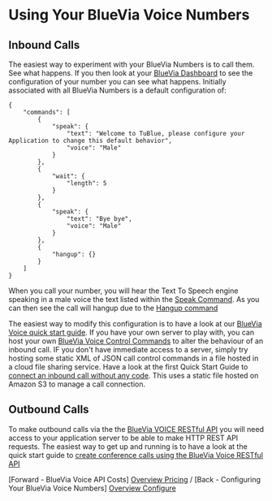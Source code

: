 # Using Your BlueVia Voice Numbers

## Inbound Calls

The easiest way to experiment with your BlueVia Numbers is to call them. See what happens. If you then look at your [BlueVia Dashboard][BlueVia Dashboard] to see the configuration of your number you can see what happens. Initially associated with all BlueVia Numbers is a default configuration of:


	{
	    "commands": [
	        {
	            "speak": {
	                "text": "Welcome to TuBlue, please configure your Application to change this default behavior",
	                "voice": "Male"
	            }
	        },
	        {
	            "wait": {
	                "length": 5
	            }
	        },
	        {
	            "speak": {
	                "text": "Bye bye",
	                "voice": "Male"
	            }
	        },
	        {
	            "hangup": {}
	        }
	    ]
	}


When you call your number, you will hear the Text To Speech engine speaking in a male voice the text listed within the [Speak Command][Command Reference Speak]. As you can then see the call will hangup due to the [Hangup command][Command Reference Hangup] 

The easiest way to modify this configuration is to have a look at our [BlueVia Voice quick start guide][Quick Start Guide]. If you have your own server to play with, you can host your own [BlueVia Voice Control Commands][Command Reference] to alter the behaviour of an inbound call. IF you don't have immediate access to a server, simply try hosting some static XML of JSON call control commands in a file hosted in a cloud file sharing service. Have a look at the first Quick Start Guide to [connect an inbound call without any code][Quick Start Guide Connect Call No Code]. This uses a static file hosted on Amazon S3 to manage a call connection.
  
## Outbound Calls

To make outbound calls via the the [BlueVia VOICE RESTful API][API Reference] you will need access to your application server to be able to make HTTP REST API requests. The easiest way to get up and running is to have a look at the quick start guide to [create conference calls using the BlueVia Voice RESTful API][Quick Start Guide REST API Create Call]  


[Forward - BlueVia Voice API Costs] [Overview Pricing] /  [Back - Configuring Your BlueVia Voice Numbers] [Overview Configure]


[BlueVia Dashboard]: https://www.bluevia.com
[Command Reference Speak]: /alpha/commandref/speak
[Command Reference Hangup]: /alpha/commandref/hangup
[Quick Start Guide]: /alpha/quickstart/introduction
[Command Reference]: /alpha/commandref/introduction
[Quick Start Guide Connect Call No Code]: /alpha/quickstart/connectcallnocode
[Quick Start Guide REST API Create Call]: /alpha/quickstart/restapicreatecall
[API Reference]: /alpha/restref/introduction
[Overview Configure]: /alpha/overview/configure
[Overview Pricing]: /alpha/overview/pricing
